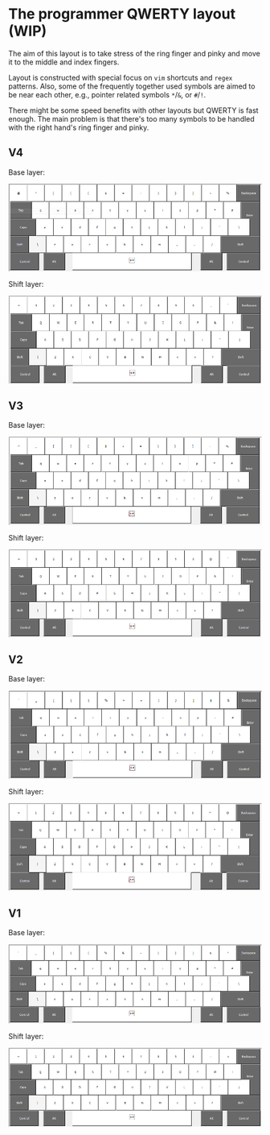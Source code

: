 # The programmer QWERTY layout (WIP)

The aim of this layout is to take stress of the ring finger and pinky and move
it to the middle and index fingers.

Layout is constructed with special focus on `vim` shortcuts and `regex`
patterns. Also, some of the frequently together used symbols are aimed to be
near each other, e.g., pointer related symbols `*`/`&`, or `#`/`!`. 

There might be some speed benefits with other layouts but QWERTY is fast
enough. The main problem is that there's too many symbols to be handled with the
right hand's ring finger and pinky.

## V4

Base layer:

![](pics/layout_base_V4.png)

Shift layer:

![](pics/layout_shift_V4.png)

## V3

Base layer:

![](pics/layout_base_V3.png)

Shift layer:

![](pics/layout_shift_V3.png)

## V2

Base layer:

![](pics/layout_base_V2.png)

Shift layer:

![](pics/layout_shift_V2.png)

## V1

Base layer:

![](pics/layout_base.png)

Shift layer:

![](pics/layout_shift.png)

